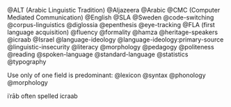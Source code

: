 @ALT (Arabic Linguistic Tradition)
@Aljazeera
@Arabic
@CMC (Computer Mediated Communication)
@English
@SLA
@Sweden
@code-switching
@corpus-linguistics
@diglossia
@epenthesis
@eye-tracking
@FLA (first language acquisition)
@fluency
@formality
@hamza
@heritage-speakers
@icraab
@Israel
@language-ideology
@language-ideology:primary-source
@linguistic-insecurity
@literacy
@morphology
@pedagogy
@politeness
@reading
@spoken-language
@standard-language
@statistics
@typography

Use only of one field is predominant:
@lexicon
@syntax
@phonology
@morphology

iʿrāb often spelled icraab
